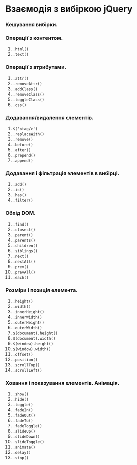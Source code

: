 # Взаємодія з вибіркою jQuery
### Кешування вибірки.
### Операції з контентом.
1. `.html()`
1. `.text()`

### Операції з атрибутами.
1. `.attr()`
1. `.removeAttr()`
1. `.addClass()`
1. `.removeClass()`
1. `.toggleClass()`
1. `.css()`

### Додавання/видалення елементів.
1. `$('<tag/>')`
1. `.replaceWith()`
1. `.remove()`
1. `.before()`
1. `.after()`
1. `.prepend()`
1. `.append()`

### Додавання і фільтрація елементів в вибірці.
1. `.add()`
1. `.is()`
1. `.has()`
1. `.filter()`

### Обхід DOM.
1. `.find()`
1. `.closest()`
1. `.parent()`
1. `.parents()`
1. `.children()`
1. `.siblings()`
1. `.next()`
1. `.nextAll()`
1. `.prev()`
1. `.prevAll()`
1. `.each()`

### Розміри і позиція елемента.
1. `.height()`
1. `.width()`
1. `.innerHeight()`
1. `.innerWidth()`
1. `.outerHeight()`
1. `.outerWidth()`
1. `$(document).height()`
1. `$(document).width()`
1. `$(window).height()`
1. `$(window).width()`
1. `.offset()`
1. `.position()`
1. `.scrollTop()`
1. `.scrollLeft()`

### Ховання і показування елементів. Анімація.
1. `.show()`
1. `.hide()`
1. `.toggle()`
1. `.fadeIn()`
1. `.fadeOut()`
1. `.fadeTo()`
1. `.fadeToggle()`
1. `.slideUp()`
1. `.slideDown()`
1. `.slideToggle()`
1. `.animate()`
1. `.delay()`
1. `.stop()`